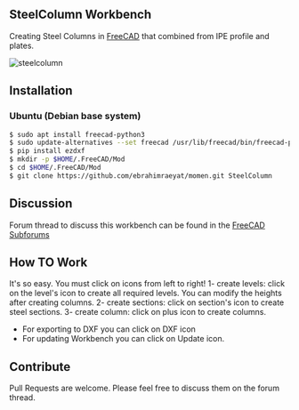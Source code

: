 ## SteelColumn Workbench
Creating Steel Columns in [FreeCAD](https://freecadweb.org) that combined from IPE profile and plates.

![steelcolumn](https://user-images.githubusercontent.com/8196112/102282896-9b423480-3f46-11eb-935c-a7cae324e165.gif)

## Installation
### Ubuntu (Debian base system)

```bash
$ sudo apt install freecad-python3
$ sudo update-alternatives --set freecad /usr/lib/freecad/bin/freecad-python3
$ pip install ezdxf
$ mkdir -p $HOME/.FreeCAD/Mod
$ cd $HOME/.FreeCAD/Mod
$ git clone https://github.com/ebrahimraeyat/momen.git SteelColumn
``` 

## Discussion
Forum thread to discuss this workbench can be found in the [FreeCAD Subforums](https://forum.freecadweb.org/viewtopic.php?f=23&t=49509)

## How TO Work
It's so easy. You must click on icons from left to right!
1- create levels: click on the level's icon to create all required levels. You can modify the heights after creating columns.
2- create sections: click on section's icon to create steel sections.
3- create column: click on plus icon to create columns.

- For exporting to DXF you can click on DXF icon
- For updating Workbench you can click on Update icon.

## Contribute
Pull Requests are welcome. Please feel free to discuss them on the forum thread.